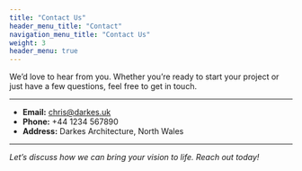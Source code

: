 ```yaml
---
title: "Contact Us"
header_menu_title: "Contact"
navigation_menu_title: "Contact Us"
weight: 3
header_menu: true
---
```


We’d love to hear from you. Whether you’re ready to start your project or just have a few questions, feel free to get in touch.

---

- **Email:** [chris@darkes.uk](mailto:chris@darkes.uk)
- **Phone:** +44 1234 567890
- **Address:** Darkes Architecture, North Wales

---

*Let’s discuss how we can bring your vision to life. Reach out today!*
